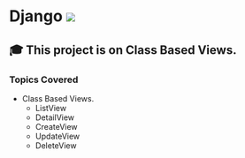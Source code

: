# Django ![](https://img.shields.io/badge/django-3.1-blue)
## 🎓 This project is on Class Based Views.
### Topics Covered
* Class Based Views.
  * ListView
  * DetailView
  * CreateView
  * UpdateView
  * DeleteView
  
  
  
